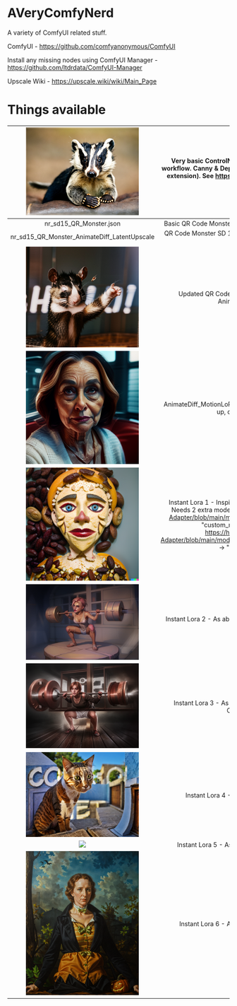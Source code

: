 # AVeryComfyNerd
A variety of ComfyUI related stuff.

ComfyUI - https://github.com/comfyanonymous/ComfyUI

Install any missing nodes using ComfyUI Manager - https://github.com/ltdrdata/ComfyUI-Manager

Upscale Wiki - https://upscale.wiki/wiki/Main_Page

# Things available
<img src="SDXL_Depth_Badger.png" width="256px"></img> | Very basic ControlNet attached to the example SDXL workflow. Canny & Depth preprocessor examples (requires extension). See https://youtu.be/reqamcrPYiM for more information.
| :---:   | :---: |
nr_sd15_QR_Monster.json | Basic QR Code Monster SD 1.5 controlnet - make spiral art!
nr_sd15_QR_Monster_AnimateDiff_LatentUpscale | QR Code Monster SD 1.5 controlnet - make animated spiral art!
<img src="AnimateDIff_FreeU.png" width="256px"></img> | Updated QR Code Monster SD 1.5 controlnet with AnimateDiff and FreeU  
<img src="AnimateDiff_MotionLoRA.png" width="256px"></img> | AnimateDiff_MotionLoRA.png - Montion LoRA example. Pan up, down, left right, etc.
<img src="Instant_LoRA_1.png" width="256px"></img>|Instant Lora 1 - Inspired by <a href="https://civitai.com/articles/2345/aloeveras-instant-lora-no-training-15-sdxl">AloeVeras</a> (almost identical). Needs 2 extra models: https://huggingface.co/h94/IP-Adapter/blob/main/models/ip-adapter-plus_sd15.bin -> "custom_nodes/ipadater/models". https://huggingface.co/h94/IP-Adapter/blob/main/models/image_encoder/model.safetensors -> "models/clipvision"
<img src="Instant_LoRA_2.png" width="256px"></img>|Instant Lora 2 - As above, but with ControlNet to guide the shape
<img src="Instant_LoRA_3.png" width="256px"></img>|Instant Lora 3 - As above, but with QR Code Monster ControlNet too :)
<img src="Instant_LoRA_4.png" width="256px"></img>|Instant Lora 4 - As above, but with upscaling
<img src="Instant_LoRA_5.png" width="256px"></img>|Instant Lora 5 - As above, but with more upscaling
<img src="Instant_LoRA_6.png" width="256px"></img>|Instant Lora 6 - As above, but different upscaling
